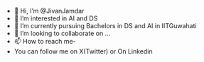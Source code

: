 - 👋 Hi, I’m @JivanJamdar
- 👀 I’m interested in AI and DS
- 🌱 I’m currently pursuing Bachelors in DS and AI in IITGuwahati
- 💞️ I’m looking to collaborate on ...
- 📫 How to reach me-
-   You can follow me  on X(Twitter) or On Linkedin 

<!---
Jivanjamadar/Jivanjamadar is a ✨ special ✨ repository because its `README.md` (this file) appears on your GitHub profile.
You can click the Preview link to take a look at your changes.
--->
